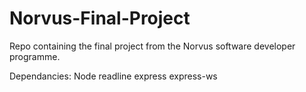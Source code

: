 # Norvus-Final-Project
Repo containing the final project from the Norvus software developer programme.



Dependancies:
Node 
readline
express 
express-ws
